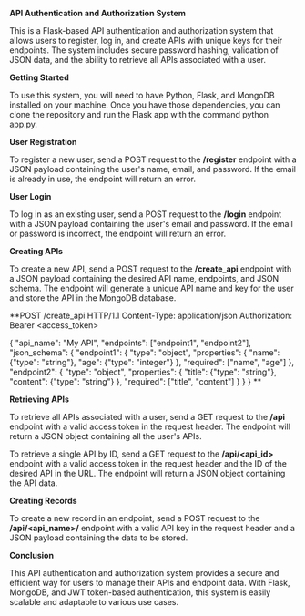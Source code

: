 **API Authentication and Authorization System**

This is a Flask-based API authentication and authorization system that allows users to register, log in, and create APIs with unique keys for their endpoints. The system includes secure password hashing, validation of JSON data, and the ability to retrieve all APIs associated with a user.

**Getting Started**

To use this system, you will need to have Python, Flask, and MongoDB installed on your machine. Once you have those dependencies, you can clone the repository and run the Flask app with the command python app.py.

**User Registration**

To register a new user, send a POST request to the **/register** endpoint with a JSON payload containing the user's name, email, and password. If the email is already in use, the endpoint will return an error.

**User Login**

To log in as an existing user, send a POST request to the **/login** endpoint with a JSON payload containing the user's email and password. If the email or password is incorrect, the endpoint will return an error.

**Creating APIs**

To create a new API, send a POST request to the **/create_api** endpoint with a JSON payload containing the desired API name, endpoints, and JSON schema. The endpoint will generate a unique API name and key for the user and store the API in the MongoDB database.

**POST /create_api HTTP/1.1
Content-Type: application/json
Authorization: Bearer <access_token>

{
  "api_name": "My API",
  "endpoints": ["endpoint1", "endpoint2"],
  "json_schema": {
    "endpoint1": {
      "type": "object",
      "properties": {
        "name": {"type": "string"},
        "age": {"type": "integer"}
      },
      "required": ["name", "age"]
    },
    "endpoint2": {
      "type": "object",
      "properties": {
        "title": {"type": "string"},
        "content": {"type": "string"}
      },
      "required": ["title", "content"]
    }
  }
}
**

**Retrieving APIs**

To retrieve all APIs associated with a user, send a GET request to the **/api** endpoint with a valid access token in the request header. The endpoint will return a JSON object containing all the user's APIs.

To retrieve a single API by ID, send a GET request to the **/api/<api_id>** endpoint with a valid access token in the request header and the ID of the desired API in the URL. The endpoint will return a JSON object containing the API data.

**Creating Records**

To create a new record in an endpoint, send a POST request to the **/api/<api_name>/<endpoint>** endpoint with a valid API key in the request header and a JSON payload containing the data to be stored.

**Conclusion**

This API authentication and authorization system provides a secure and efficient way for users to manage their APIs and endpoint data. With Flask, MongoDB, and JWT token-based authentication, this system is easily scalable and adaptable to various use cases.
